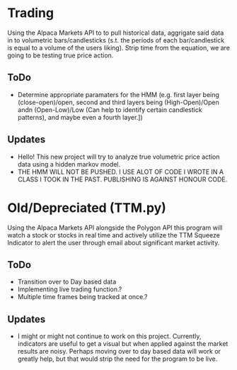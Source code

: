 # Trading
Using the Alpaca Markets API to to pull historical data, aggrigate said data in to
volumetric bars/candlesticks (s.t. the periods of each bar/candlestick is equal to a
volume of the users liking). Strip time from the equation, we are going to be testing
true price action.



## ToDo
* Determine appropriate paramaters for the HMM (e.g. first layer being (close-open)/open, second and third layers being (High-Open)/Open andn (Open-Low)/Low (Can help to identify certain candlestick patterns), and maybe even a fourth layer.])

## Updates
* Hello! This new project will try to analyze true volumetric price action data using a hidden markov model.
* THE HMM WILL NOT BE PUSHED. I USE ALOT OF CODE I WROTE IN A CLASS I TOOK IN THE PAST. PUBLISHING IS AGAINST HONOUR CODE.


# Old/Depreciated (TTM.py)

Using the Alpaca Markets API alongside the Polygon API this program will watch a stock or stocks in real time and actively utilize the TTM Squeeze Indicator to alert the user through email about significant market activity.

## ToDo
* Transition over to Day based data
* Implementing live trading function.?
* Multiple time frames being tracked at once.?

## Updates
* I might or might not continue to work on this project. Currently, indicators are useful to get a visual but when applied against the market results are noisy.
Perhaps moving over to day based data will work or greatly help, but that would strip the need for the program to be live.

